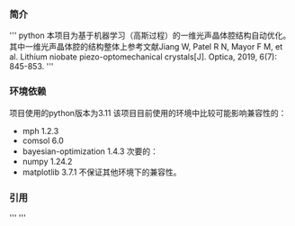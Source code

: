 ### 简介
''' python
本项目为基于机器学习（高斯过程）的一维光声晶体腔结构自动优化。其中一维光声晶体腔的结构整体上参考文献Jiang W, Patel R N, Mayor F M, et al. Lithium niobate piezo-optomechanical crystals[J]. Optica, 2019, 6(7): 845-853.
'''

### 环境依赖
项目使用的python版本为3.11
该项目目前使用的环境中比较可能影响兼容性的：
- mph 1.2.3
- comsol 6.0
- bayesian-optimization 1.4.3
次要的：
- numpy 1.24.2
- matplotlib 3.7.1
不保证其他环境下的兼容性。

### 引用
'''
'''
